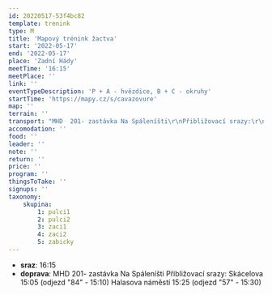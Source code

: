 ```yaml
---
id: 20220517-53f4bc82
template: trenink
type: M
title: 'Mapový trénink žactva'
start: '2022-05-17'
end: '2022-05-17'
place: 'Zadní Hády'
meetTime: '16:15'
meetPlace: ''
link: ''
eventTypeDescription: 'P + A - hvězdice, B + C - okruhy'
startTime: 'https://mapy.cz/s/cavazovure'
map: ''
terrain: ''
transport: "MHD  201- zastávka Na Spáleníšti\r\nPřibližovací srazy:\r\nSkácelova 15:05 (odjezd \"84\" - 15:10)\r\nHalasova náměstí 15:25 (odjezd \"57\" - 15:30)"
accomodation: ''
food: ''
leader: ''
note: ''
return: ''
price: ''
program: ''
thingsToTake: ''
signups: ''
taxonomy:
    skupina:
        1: pulci1
        2: pulci2
        3: zaci1
        4: zaci2
        5: zabicky
---
```


* **sraz**: 16:15
* **doprava**: MHD  201- zastávka Na Spáleníšti
Přibližovací srazy:
Skácelova 15:05 (odjezd "84" - 15:10)
Halasova náměstí 15:25 (odjezd "57" - 15:30)
